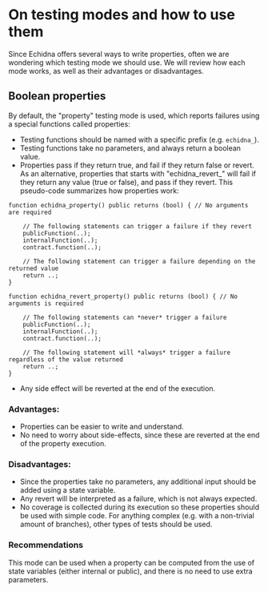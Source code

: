 # On testing modes and how to use them

Since Echidna offers several ways to write properties, often we are wondering which testing mode we should use. We will review how each mode works, as well as their advantages or disadvantages. 

## Boolean properties

By default, the "property" testing mode is used, which reports failures using a special functions called properties:
* Testing functions should be named with a specific prefix (e.g. `echidna_`).
* Testing functions take no parameters, and always return a boolean value.
* Properties pass if they return true, and fail if they return false or revert. As an alternative, properties that starts with "echidna_revert_" will fail if they return any value (true or false), and pass if they revert. This pseudo-code summarizes how properties work:

```solidity
function echidna_property() public returns (bool) { // No arguments are required

    // The following statements can trigger a failure if they revert 
    publicFunction(..);
    internalFunction(..);
    contract.function(..);

    // The following statement can trigger a failure depending on the returned value
    return ..;
}

function echidna_revert_property() public returns (bool) { // No arguments is required

    // The following statements can *never* trigger a failure
    publicFunction(..);
    internalFunction(..);
    contract.function(..);

    // The following statement will *always* trigger a failure regardless of the value returned
    return ..;
}
```

* Any side effect will be reverted at the end of the execution.

### Advantages:

* Properties can be easier to write and understand.
* No need to worry about side-effects, since these are reverted at the end of the property execution.

### Disadvantages: 
* Since the properties take no parameters, any additional input should be added using a state variable.
* Any revert will be interpreted as a failure, which is not always expected. 
* No coverage is collected during its execution so these properties should be used with simple code. For anything complex (e.g. with a non-trivial amount of branches), other types of tests should be used.

### Recommendations

This mode can be used when a property can be computed from the use of state variables (either internal or public), and there is no need to use extra parameters.
